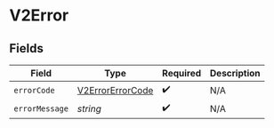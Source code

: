 # V2Error


## Fields

| Field                                                       | Type                                                        | Required                                                    | Description                                                 |
| ----------------------------------------------------------- | ----------------------------------------------------------- | ----------------------------------------------------------- | ----------------------------------------------------------- |
| `errorCode`                                                 | [V2ErrorErrorCode](../../models/shared/v2errorerrorcode.md) | :heavy_check_mark:                                          | N/A                                                         |
| `errorMessage`                                              | *string*                                                    | :heavy_check_mark:                                          | N/A                                                         |